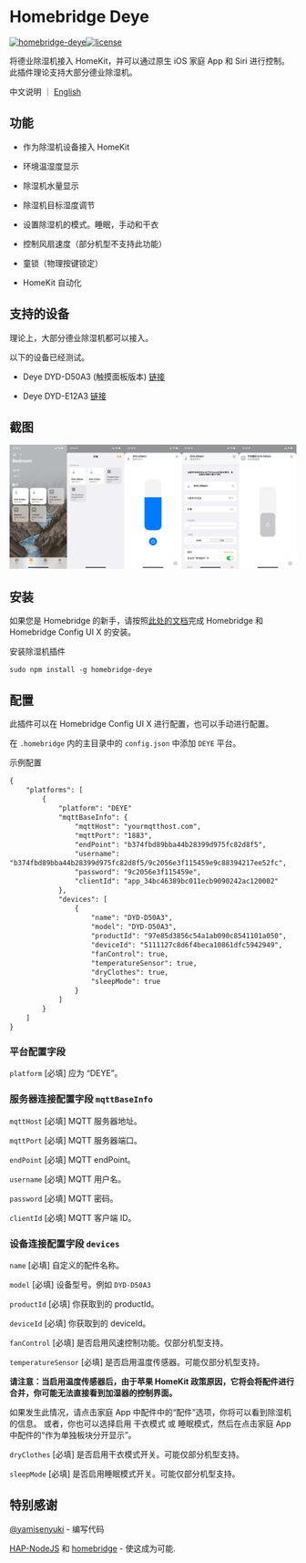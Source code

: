 # Homebridge Deye

[![homebridge-deye](https://badgen.net/npm/v/homebridge-deye?icon=npm)](https://www.npmjs.com/package/homebridge-deye)[![license](https://badgen.net/github/license/IcesandSora/homebridge-deye)](https://github.com/IcesandSora/homebridge-deye/blob/master/LICENSE)

将德业除湿机接入 HomeKit，并可以通过原生 iOS 家庭 App 和 Siri 进行控制。此插件理论支持大部分德业除湿机。

中文说明 ｜ [English](https://github.com/IcesandSora/homebridge-deye/blob/master/README.md)

## 功能

- 作为除湿机设备接入 HomeKit

- 环境温湿度显示

- 除湿机水量显示

- 除湿机目标湿度调节

- 设置除湿机的模式。睡眠，手动和干衣

- 控制风扇速度（部分机型不支持此功能）

- 童锁（物理按键锁定）

- HomeKit 自动化

## 支持的设备

理论上，大部分德业除湿机都可以接入。

以下的设备已经测试。

- Deye DYD-D50A3 (触摸面板版本) [链接](http://www.deye.cn/new/2020/04/14/%E5%AE%B6%E7%94%A8%E9%99%A4%E6%B9%BF%E6%9C%BAdyd-d50a3/)

- Deye DYD-E12A3 [链接](http://www.deye.cn/new/2020/04/15/%e5%ae%b6%e7%94%a8%e9%99%a4%e6%b9%bf%e6%9c%badyd-e12a3/)

## 截图

<center class="half">
    <img src="../README/img/Screenshot-ZH.png"/>
</center>

## 安装

如果您是 Homebridge 的新手，请按照[此处的文档](https://github.com/homebridge/homebridge/wiki)完成 Homebridge 和 Homebridge Config UI X 的安装。

安装除湿机插件

```
sudo npm install -g homebridge-deye
```

## 配置

此插件可以在 Homebridge Config UI X 进行配置，也可以手动进行配置。

在 `.homebridge` 内的主目录中的 `config.json` 中添加 `DEYE` 平台。

示例配置

```
{
    "platforms": [
        {
            "platform": "DEYE"
            "mqttBaseInfo": {
                "mqttHost": "yourmqtthost.com",
                "mqttPort": "1883",
                "endPoint": "b374fbd89bba44b28399d975fc82d8f5",
                "username": "b374fbd89bba44b28399d975fc82d8f5/9c2056e3f115459e9c88394217ee52fc",
                "password": "9c2056e3f115459e",
                "clientId": "app_34bc46389bc011ecb9090242ac120002"
            },
            "devices": [
                {
                    "name": "DYD-D50A3",
                    "model": "DYD-D50A3",
                    "productId": "97e85d3856c54a1ab090c8541101a050",
                    "deviceId": "5111127c8d6f4beca10861dfc5942949",
                    "fanControl": true,
                    "temperatureSensor": true,
                    "dryClothes": true,
                    "sleepMode": true
                }
            ]
        }
    ]
}
```

### 平台配置字段

`platform` [必填] 应为 “DEYE”。

### 服务器连接配置字段 `mqttBaseInfo`

`mqttHost` [必填] MQTT 服务器地址。

`mqttPort` [必填] MQTT 服务器端口。

`endPoint` [必填] MQTT endPoint。

`username` [必填] MQTT 用户名。

`password` [必填] MQTT 密码。

`clientId` [必填] MQTT 客户端 ID。

### 设备连接配置字段 `devices`

`name` [必填] 自定义的配件名称。

`model` [必填] 设备型号。例如 `DYD-D50A3`

`productId` [必填] 你获取到的 productId。

`deviceId` [必填] 你获取到的 deviceId。

`fanControl` [必填] 是否启用风速控制功能。仅部分机型支持。

`temperatureSensor` [必填] 是否启用温度传感器。可能仅部分机型支持。

**请注意：当启用温度传感器后，由于苹果 HomeKit 政策原因，它将会将配件进行合并，你可能无法直接看到加湿器的控制界面。**

如果发生此情况，请点击家庭 App 中配件中的“配件”选项，你将可以看到除湿机的信息。
或者，你也可以选择启用 干衣模式 或 睡眠模式，然后在点击家庭 App 中配件的“作为单独板块分开显示”。

`dryClothes` [必填] 是否启用干衣模式开关。可能仅部分机型支持。

`sleepMode` [必填] 是否启用睡眠模式开关。可能仅部分机型支持。

## 特别感谢

[@yamisenyuki](https://github.com/yamisenyuki) - 编写代码

[HAP-NodeJS](https://github.com/KhaosT/HAP-NodeJS) 和 [homebridge](https://github.com/nfarina/homebridge) - 使这成为可能.
